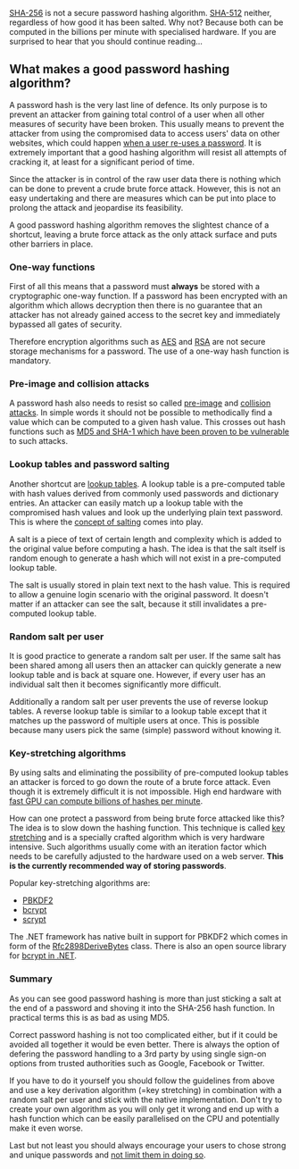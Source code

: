 ﻿<!--
    Published: 2016-02-08 00:51
    Author: Dustin Moris Gorski
    Title: SHA-256 is not a secure password hashing algorithm
    Tags: security password-hashing cryptography brute-force-attacks
-->
[SHA-256](https://en.wikipedia.org/wiki/SHA-2#Cryptanalysis_and_validation) is not a secure password hashing algorithm. [SHA-512](https://en.wikipedia.org/wiki/SHA-2#Cryptanalysis_and_validation) neither, regardless of how good it has been salted. Why not? Because both can be computed in the billions per minute with specialised hardware. If you are surprised to hear that you should continue reading...

## What makes a good password hashing algorithm?

A password hash is the very last line of defence. Its only purpose is to prevent an attacker from gaining total control of a user when all other measures of security have been broken. This usually means to prevent the attacker from using the compromised data to access users' data on other websites, which could happen [when a user re-uses a password](http://www.troyhunt.com/2011/06/brief-sony-password-analysis.html). It is extremely important that a good hashing algorithm will resist all attempts of cracking it, at least for a significant period of time.

Since the attacker is in control of the raw user data there is nothing which can be done to prevent a crude brute force attack. However, this is not an easy undertaking and there are measures which can be put into place to prolong the attack and jeopardise its feasibility.

A good password hashing algorithm removes the slightest chance of a shortcut, leaving a brute force attack as the only attack surface and puts other barriers in place.

### One-way functions

First of all this means that a password must **always** be stored with a cryptographic one-way function. If a password has been encrypted with an algorithm which allows decryption then there is no guarantee that an attacker has not already gained access to the secret key and immediately bypassed all gates of security.

Therefore encryption algorithms such as [AES](https://en.wikipedia.org/wiki/Advanced_Encryption_Standard) and [RSA](//dusted.codes/the-beauty-of-asymmetric-encryption-rsa-crash-course-for-developers) are not secure storage mechanisms for a password. The use of a one-way hash function is mandatory.

### Pre-image and collision attacks

A password hash also needs to resist so called [pre-image](https://en.wikipedia.org/wiki/Preimage_attack) and [collision attacks](https://en.wikipedia.org/wiki/Collision_attack). In simple words it should not be possible to methodically find a value which can be computed to a given hash value. This crosses out hash functions such as [MD5 and SHA-1 which have been proven to be vulnerable](https://en.wikipedia.org/wiki/Collision_attack#Classical_collision_attack) to such attacks.

### Lookup tables and password salting

Another shortcut are [lookup tables](https://en.wikipedia.org/wiki/Rainbow_table). A lookup table is a pre-computed table with hash values derived from commonly used passwords and dictionary entries. An attacker can easily match up a lookup table with the compromised hash values and look up the underlying plain text password. This is where the [concept of salting](https://en.wikipedia.org/wiki/Salt_(cryptography)) comes into play.

A salt is a piece of text of certain length and complexity which is added to the original value before computing a hash. The idea is that the salt itself is random enough to generate a hash which will not exist in a pre-computed lookup table.

The salt is usually stored in plain text next to the hash value. This is required to allow a genuine login scenario with the original password. It doesn't matter if an attacker can see the salt, because it still invalidates a pre-computed lookup table.

### Random salt per user

It is good practice to generate a random salt per user. If the same salt has been shared among all users then an attacker can quickly generate a new lookup table and is back at square one. However, if every user has an individual salt then it becomes significantly more difficult.

Additionally a random salt per user prevents the use of reverse lookup tables. A reverse lookup table is similar to a lookup table except that it matches up the password of multiple users at once. This is possible because many users pick the same (simple) password without knowing it.

### Key-stretching algorithms

By using salts and eliminating the possibility of pre-computed lookup tables an attacker is forced to go down the route of a brute force attack. Even though it is extremely difficult it is not impossible. High end hardware with [fast GPU can compute billions of hashes per minute](http://www.zdnet.com/article/25-gpus-devour-password-hashes-at-up-to-348-billion-per-second/).

How can one protect a password from being brute force attacked like this? The idea is to slow down the hashing function. This technique is called [key stretching](https://en.wikipedia.org/wiki/Key_stretching) and is a specially crafted algorithm which is very hardware intensive. Such algorithms usually come with an iteration factor which needs to be carefully adjusted to the hardware used on a web server. **This is the currently recommended way of storing passwords**.

Popular key-stretching algorithms are:

- [PBKDF2](https://en.wikipedia.org/wiki/PBKDF2)
- [bcrypt](https://en.wikipedia.org/wiki/Bcrypt)
- [scrypt](https://en.wikipedia.org/wiki/Scrypt)

The .NET framework has native built in support for PBKDF2 which comes in form of the [Rfc2898DeriveBytes](https://msdn.microsoft.com/en-gb/library/system.security.cryptography.rfc2898derivebytes%28v=vs.110%29.aspx?f=255&MSPPError=-2147217396) class. There is also an open source library for [bcrypt in .NET](https://bcrypt.codeplex.com/).

### Summary

As you can see good password hashing is more than just sticking a salt at the end of a password and shoving it into the SHA-256 hash function. In practical terms this is as bad as using MD5.

Correct password hashing is not too complicated either, but if it could be avoided all together it would be even better. There is always the option of defering the password handling to a 3rd party by using single sign-on options from trusted authorities such as Google, Facebook or Twitter.

If you have to do it yourself you should follow the guidelines from above and use a key derivation algorithm (=key stretching) in combination with a random salt per user and stick with the native implementation. Don't try to create your own algorithm as you will only get it wrong and end up with a hash function which can be easily parallelised on the CPU and potentially make it even worse.

Last but not least you should always encourage your users to chose strong and unique passwords and [not limit them in doing so](http://www.troyhunt.com/2011/03/only-secure-password-is-one-you-cant.html).